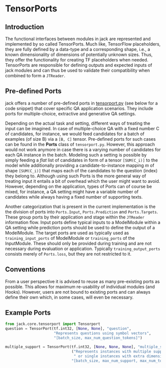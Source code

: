 # TensorPorts

## Introduction
The functional interfaces between modules in jack are represented and implemented by so called TensorPorts. Much like,
TensorFlow placeholders, they are fully defined by a data-type and a corresponding shape, i.e., a known dimensionality 
of dimensions of potentially unknown sizes. Thus, they offer the functionality for creating TF placeholders when needed. 
TensorPorts are responsible for defining outputs and expected inputs of jack modules and can thus be used to validate 
their compatibility when combined to form a `JTReader`.

## Pre-defined Ports

jack offers a number of pre-defined ports in [tensorport.py](/jack/core/tensorport.py) (see below for a code snippet) that cover specific QA application scenarios. 
They include ports for multiple-choice, extractive and generative QA settings. 

Depending on the actual task and setting, different ways of treating the input can be imagined. In case of multiple-choice QA with a fixed number C of 
candidates, for instance, we would feed candidates for a batch of examples (of size B) via a `[B, C]` tensor.
Pre-defined ports for such cases can be found in the **Ports** class of `tensorport.py`. However, this approach would not work 
anymore in case there is a varying number of candidates for each QA instance in the batch. Modeling such a setting is
possible by simply feeding a *flat* list of candidates in form of a tensor `[SUM(C_i)]` to the model while additionally 
providing a candidate-to-instance mapping *m* of shape `[SUM(C_i)]` that maps each of the candidates to the question 
(index) they belong to. Although using such Ports is the more general way of treating input it 
entails a bit of overhead which the user might want to avoid. However, depending on the application, types of Ports can of course 
be mixed, for instance, a QA setting might have a variable number of candidates while always having a fixed number of supporting texts. 

Another categorization that is present in the current implementation is the the division of ports into `Ports.Input`,
`Ports.Prediction` and `Ports.Targets`. These group ports by their application and stage within the
`JTReader` information flow. Input ports define typical inputs 
to a ModelModule within a QA setting while prediction ports should be used to define the output of a ModelModule. 
The target ports are used as typically used as `training_input_ports` of ModelModule or `training_ports` of
the InputModule. These should only be provided during training and are not necessary during evaluation or application.
Typically `training_output_ports` consists merely of `Ports.loss`, but they are not restricted to it.


## Conventions

From a user perspective it is advised to reuse as many pre-existing ports as possible. This allows for maximum
re-usability of individual modules (and Hooks). However, users are not bound to existing ports and can always define their 
own which, in some cases, will even be necessary.


## Example Ports

```python
from jack.core.tensorport import Tensorport
question = TensorPort(tf.int32, [None, None], "question",
                      "Represents questions using symbol vectors",
                      "[batch_size, max_num_question_tokens]")

multiple_support = TensorPort(tf.int32, [None, None, None], "multiple_support",
                              ("Represents instances with multiple support documents",
                               " or single instances with extra dimension set to 1"),
                              "[batch_size, max_num_support, max_num_tokens]")

```
